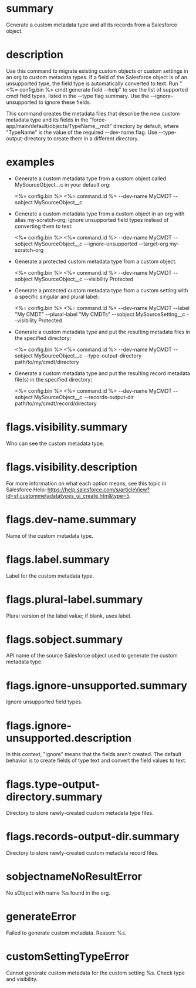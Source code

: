 # summary

Generate a custom metadata type and all its records from a Salesforce object.

# description

Use this command to migrate existing custom objects or custom settings in an org to custom metadata types. If a field of the Salesforce object is of an unsupported type, the field type is automatically converted to text. Run "<%= config.bin %> cmdt generate field --help" to see the list of supported cmdt field types, listed in the --type flag summary. Use the --ignore-unsupported to ignore these fields.

This command creates the metadata files that describe the new custom metadata type and its fields in the "force-app/main/default/objects/TypeName\_\_mdt" directory by default, where "TypeName" is the value of the required --dev-name flag. Use --type-output-directory to create them in a different directory.

# examples

- Generate a custom metadata type from a custom object called MySourceObject\_\_c in your default org:

  <%= config.bin %> <%= command.id %> --dev-name MyCMDT --sobject MySourceObject\_\_c

- Generate a custom metadata type from a custom object in an org with alias my-scratch-org; ignore unsupported field types instead of converting them to text:

  <%= config.bin %> <%= command.id %> --dev-name MyCMDT --sobject MySourceObject\_\_c --ignore-unsupported --target-org my-scratch-org

- Generate a protected custom metadata type from a custom object:

  <%= config.bin %> <%= command.id %> --dev-name MyCMDT --sobject MySourceObject\_\_c --visibility Protected

- Generate a protected custom metadata type from a custom setting with a specific singular and plural label:

  <%= config.bin %> <%= command.id %> --dev-name MyCMDT --label "My CMDT" --plural-label "My CMDTs" --sobject MySourceSetting\_\_c --visibility Protected

- Generate a custom metadata type and put the resulting metadata files in the specified directory:

  <%= config.bin %> <%= command.id %> --dev-name MyCMDT --sobject MySourceObject\_\_c --type-output-directory path/to/my/cmdt/directory

- Generate a custom metadata type and put the resulting record metadata file(s) in the specified directory:

  <%= config.bin %> <%= command.id %> --dev-name MyCMDT --sobject MySourceObject\_\_c --records-output-dir path/to/my/cmdt/record/directory

# flags.visibility.summary

Who can see the custom metadata type.

# flags.visibility.description

For more information on what each option means, see this topic in Salesforce Help: https://help.salesforce.com/s/articleView?id=sf.custommetadatatypes_ui_create.htm&type=5.

# flags.dev-name.summary

Name of the custom metadata type.

# flags.label.summary

Label for the custom metadata type.

# flags.plural-label.summary

Plural version of the label value; if blank, uses label.

# flags.sobject.summary

API name of the source Salesforce object used to generate the custom metadata type.

# flags.ignore-unsupported.summary

Ignore unsupported field types.

# flags.ignore-unsupported.description

In this context, "ignore" means that the fields aren't created. The default behavior is to create fields of type text and convert the field values to text.

# flags.type-output-directory.summary

Directory to store newly-created custom metadata type files.

# flags.records-output-dir.summary

Directory to store newly-created custom metadata record files.

# sobjectnameNoResultError

No sObject with name %s found in the org.

# generateError

Failed to generate custom metadata. Reason: %s.

# customSettingTypeError

Cannot generate custom metadata for the custom setting %s. Check type and visibility.
